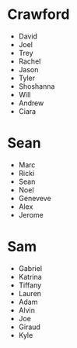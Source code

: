 # Crawford

  - David
  - Joel
  - Trey
  - Rachel
  - Jason
  - Tyler
  - Shoshanna
  - Will
  - Andrew
  - Ciara

# Sean
  - Marc
  - Ricki
  - Sean
  - Noel
  - Geneveve
  - Alex
  - Jerome

# Sam
  - Gabriel
  - Katrina
  - Tiffany
  - Lauren
  - Adam
  - Alvin
  - Joe
  - Giraud
  - Kyle
